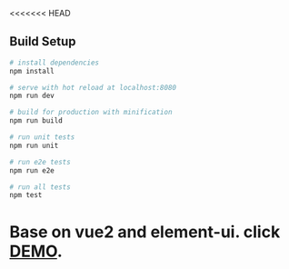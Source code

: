 <<<<<<< HEAD

## Build Setup

``` bash
# install dependencies
npm install

# serve with hot reload at localhost:8080
npm run dev

# build for production with minification
npm run build

# run unit tests
npm run unit

# run e2e tests
npm run e2e

# run all tests
npm test
```

Base on vue2 and element-ui. click [DEMO](http://119.29.140.136).
=======

